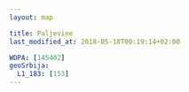 ```yaml
---
layout: map

title: Paljevine
last_modified_at: 2018-05-18T00:19:14+02:00

WDPA: [145402]
geoSrbija:
  L1_183: [153]
---
```

